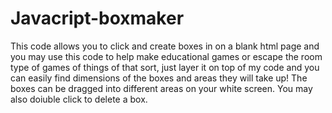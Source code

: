 # Javacript-boxmaker

This code allows you to click and create boxes in on a blank html page and you may use this code to help make educational games or escape the room type of games of things of that sort, just layer it on top of my code and you can easily find dimensions of the boxes and areas they will take up!
The boxes can be dragged into different areas on your white screen.
You may also doiuble click to delete a box.
